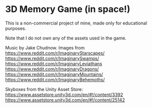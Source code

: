 # 3D Memory Game (in space!)
This is a non-commercial project of mine, made only for educational purposes.

Note that I do not own any of the assets used in the game.

Music by Jake Chudnow.
Images from https://www.reddit.com/r/ImaginaryStarscapes/
            https://www.reddit.com/r/ImaginarySwamps/
            https://www.reddit.com/r/ImaginaryLeviathans
            https://www.reddit.com/r/ImaginaryDragons/
            https://www.reddit.com/r/ImaginaryMountains/
            https://www.reddit.com/r/ImaginaryBehemoths/

Skyboxes from the Unity Asset Store: https://www.assetstore.unity3d.com/en/#!/content/3392
                                     https://www.assetstore.unity3d.com/en/#!/content/25142
